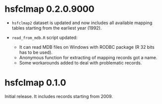 # hsfclmap 0.2.0.9000

* `hsfclmap2` dataset is updated and now includes all available 
  mapping tables starting from the earliest year (1992).
* `read_from_mdb.R` script updated:

    * It can read MDB files on Windows with RODBC package (R 32 bits has to
      be used).
    * Anonymous function for extracting of mapping records got a name.
    * Some workarounds added to deal with problematic records.
  
# hsfclmap 0.1.0

Initial release. It includes records starting from 2009.
